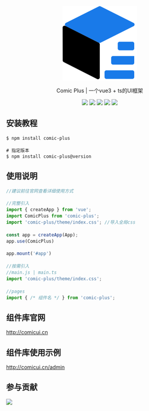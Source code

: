 <p align="center">
 <img width="200px" src="./logo.png"/> 
</p>

<p align="center">Comic Plus | 一个vue3 + ts的UI框架</p>

<p align="center">
 <img src="https://img.shields.io/badge/license-MIT-green"/>
 <img src="https://img.shields.io/badge/version-1.8.2-red"/>
 <img src="https://img.shields.io/badge/npm-v2.8.3-green"/>
 <img src="https://img.shields.io/badge/typescript-^5.6.2-blue"/>
 <img src="https://img.shields.io/badge/extension for-VsCode-purple"/>
</p>

## 安装教程

```shell
$ npm install comic-plus

# 指定版本
$ npm install comic-plus@version
```

## 使用说明

```JavaScript
//建议前往官网查看详细使用方式

//完整引入
import { createApp } from 'vue';
import ComicPlus from 'comic-plus';
import 'comic-plus/theme/index.css'; //导入全局css

const app = createApp(App);
app.use(ComicPlus)

app.mount('#app')

//按需引入
//main.js | main.ts
import 'comic-plus/theme/index.css';

//pages
import { /* 组件名 */ } from 'comic-plus';

```

## 组件库官网

<a href="http://comicui.cn">http://comicui.cn</a>

## 组件库使用示例

<a href="http://comicui.cn/admin">http://comicui.cn/admin</a>

## 参与贡献

<p>
  <a href="https://github.com/neishuishui" align="center">
    <img  width="40px" src="https://avatars.githubusercontent.com/u/72653133?v=4" />
  </a>
</p>

